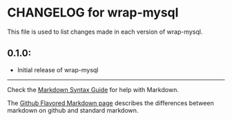 # CHANGELOG for wrap-mysql

This file is used to list changes made in each version of wrap-mysql.

## 0.1.0:

* Initial release of wrap-mysql

- - -
Check the [Markdown Syntax Guide](http://daringfireball.net/projects/markdown/syntax) for help with Markdown.

The [Github Flavored Markdown page](http://github.github.com/github-flavored-markdown/) describes the differences between markdown on github and standard markdown.
